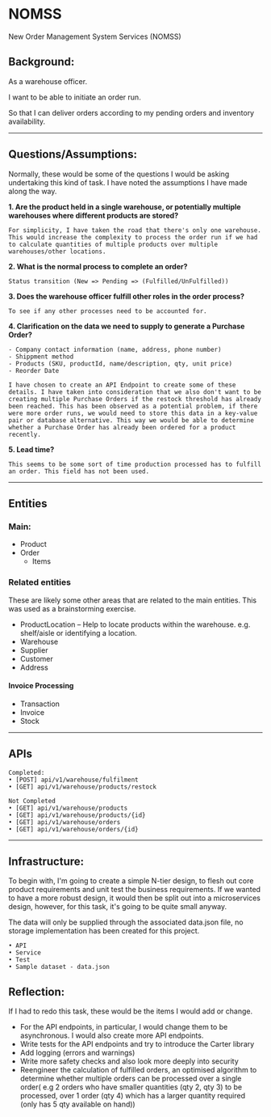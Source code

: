 # NOMSS
New Order Management System Services (NOMSS)

## Background:

As a warehouse officer.

I want to be able to initiate an order run.

So that I can deliver orders according to my pending orders and inventory availability.

---
## Questions/Assumptions:
Normally, these would be some of the questions I would be asking undertaking this kind of task. I have noted the assumptions I have made along the way.

**1. Are the product held in a single warehouse, or potentially multiple warehouses where different products are stored?** 

    For simplicity, I have taken the road that there's only one warehouse. This would increase the complexity to process the order run if we had to calculate quantities of multiple products over multiple warehouses/other locations.

**2. What is the normal process to complete an order?**

    Status transition (New => Pending => (Fulfilled/UnFulfilled))

**3. Does the warehouse officer fulfill other roles in the order process?**

    To see if any other processes need to be accounted for.

**4. Clarification on the data we need to supply to generate a Purchase Order?**

    - Company contact information (name, address, phone number)
    - Shippment method
    - Products (SKU, productId, name/description, qty, unit price)
    - Reorder Date

    I have chosen to create an API Endpoint to create some of these details. I have taken into consideration that we also don't want to be creating multiple Purchase Orders if the restock threshold has already been reached. This has been observed as a potential problem, if there were more order runs, we would need to store this data in a key-value pair or database alternative. This way we would be able to determine whether a Purchase Order has already been ordered for a product recently.

**5. Lead time?**

    This seems to be some sort of time production processed has to fulfill an order. This field has not been used.

---

## Entities

### Main:
- Product
- Order
    - Items

### Related entities
These are likely some other areas that are related to the main entities. This was used as a brainstorming exercise. 

  - ProductLocation – Help to locate products within the warehouse. e.g. shelf/aisle or identifying a location.
  - Warehouse
  - Supplier
  - Customer
  - Address 
  
  
   #### Invoice Processing
  - Transaction
  - Invoice
  - Stock

---
## APIs
    Completed:
    • [POST] api/v1/warehouse/fulfilment
    • [GET] api/v1/warehouse/products/restock 

    Not Completed
    • [GET] api/v1/warehouse/products
    • [GET] api/v1/warehouse/products/{id}
    • [GET] api/v1/warehouse/orders
    • [GET] api/v1/warehouse/orders/{id}

---
## Infrastructure:

To begin with, I'm going to create a simple N-tier design, to flesh out core product requirements and unit test the business requirements. If we wanted to have a more robust design, it would then be split out into a microservices design, however, for this task, it's going to be quite small anyway. 

The data will only be supplied through the associated data.json file, no storage implementation has been created for this project.
    
    • API
    • Service
    • Test
    • Sample dataset - data.json

## Reflection:

If I had to redo this task, these would be the items I would add or change. 
    
- For the API endpoints, in particular, I would change them to be asynchronous. I would also create more API endpoints. 
- Write tests for the API endpoints and try to introduce the Carter library
- Add logging (errors and warnings)
- Write more safety checks and also look more deeply into security
- Reengineer the calculation of fulfilled orders, an optimised algorithm to determine whether multiple orders can be processed over a single order( e.g 2 orders who have smaller quantities (qty 2, qty 3) to be processed, over 1 order (qty 4) which has a larger quantity required (only has 5 qty available on hand))
